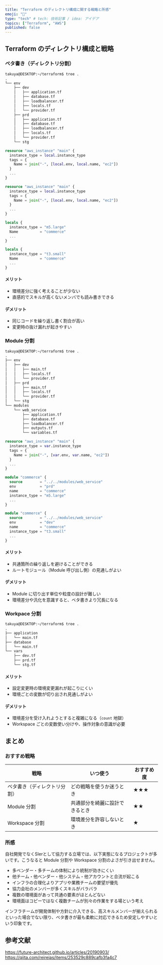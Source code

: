 ```yaml
---
title: "Terraform のディレクトリ構成に関する戦略と所感"
emoji: "📂"
type: "tech" # tech: 技術記事 / idea: アイデア
topics: ["Terraform", "AWS"]
published: false
---
```


## Terraform のディレクトリ構成と戦略

### ベタ書き（ディレクトリ分割）

```text:tree.txt
takuya@DESKTOP:~/terraform$ tree .
.
└── env
    ├── dev
    │   ├── application.tf
    │   ├── database.tf
    │   ├── loadbalancer.tf
    │   ├── locals.tf
    │   └── provider.tf
    ├── prd
    │   ├── application.tf
    │   ├── database.tf
    │   ├── loadbalancer.tf
    │   ├── locals.tf
    │   └── provider.tf
    └── stg
```

```hcl:env/prd/application.tf
resource "aws_instance" "main" {
  instance_type = local.instance_type
  tags = {
    Name = join("-", [local.env, local.name, "ec2"])
  }
  ...
}
```

```hcl:env/dev/application.tf
resource "aws_instance" "main" {
  instance_type = local.instance_type
  tags = {
    Name = join("-", [local.env, local.name, "ec2"])
  }
  ...
}
```

```hcl:env/prd/locals.tf
locals {
  instance_type = "m5.large"
  Name          = "commerce"
  ...
}
```

```hcl:env/dev/locals.tf
locals {
  instance_type = "t3.small"
  Name          = "commerce"
  ...
}
```

#### メリット

- 環境差分に強く考えることが少ない
- 直感的でスキルが高くないメンバでも読み書きできる

#### デメリット

- 同じコードを繰り返し書く割合が高い
- 変更時の抜け漏れが起きやすい

### Module 分割

```text:tree.txt
takuya@DESKTOP:~/terraform$ tree .
.
├── env
│   ├── dev
│   │   ├── main.tf
│   │   ├── locals.tf
│   │   └── provider.tf
│   ├── prd
│   │   ├── main.tf
│   │   ├── locals.tf
│   │   └── provider.tf
│   └── stg
└── modules
    └── web_service
        ├── application.tf
        ├── database.tf
        ├── loadbalancer.tf
        ├── outputs.tf
        └── variables.tf
```

```hcl:modules/web_service/application.tf
resource "aws_instance" "main" {
  instance_type = var.instance_type
  tags = {
    Name = join("-", [var.env, var.name, "ec2"])
  }
  ...
}
```

```hcl:env/prd/main.tf
module "commerce" {
  source        = "../../modules/web_service"
  env           = "prd"
  name          = "commerce"
  instance_type = "m5.large"
  ...
}
```

```hcl:env/dev/main.tf
module "commerce" {
  source        = "../../modules/web_service"
  env           = "dev"
  name          = "commerce"
  instance_type = "t3.small"
  ...
}
```

#### メリット

- 共通箇所の繰り返しを避けることができる
- ルートモジュール（Module 呼び出し側）の見通しがよい

#### デメリット

- Module に切り出す単位や粒度の設計が難しい
- 環境差分や汎化を意識すると、ベタ書きより冗長になる

### Workpace 分割

```text:tree.txt
takuya@DESKTOP:~/terraform$ tree .
.
├── application
│   └── main.tf
├── database
│   └── main.tf
└── vars
    ├── dev.tf
    ├── prd.tf
    └── stg.tf
```

#### メリット

- 設定変更時の環境変更漏れが起こりにくい
- 環境ごとの変数が切り出され見通しがよい

#### デメリット

- 環境差分を受け入れようとすると複雑になる（`count` 地獄）
- Workspace ごとの変数使い分けや、操作対象の意識が必要

## まとめ

### おすすめ戦略

| 戦略                         | いつ使う                       | おすすめ度 |
| ---------------------------- | ------------------------------ | ---------- |
| ベタ書き（ディレクトリ分割） | どの戦略を使うか迷うとき       | ★★★     |
| Module 分割                  | 共通部分を綺麗に設計できるとき | ★★       |
| Workspace 分割               | 環境差分を許容しないとき       | ★         |

### 所感

自社開発でなくSIerとして協力する立場では、以下実態になるプロジェクトが多いです。こうなると Module 分割や Workspace 分割のよさが引き出せません。

- 多ベンダー・多チームの体制により統制が効きにくい
- 他チーム・他ベンダー・他システム・他アカウントと合流が起こる
- インフラの合理化よりアプリや業務チームの要望が優先
- 協力会社のメンバーが多くスキルがバラバラ
- 複数の環境面があって共通の要素がほとんどない
- 環境面はコピーではなく複数チームが別々の作業をする場という考え

インフラチームが開発体制や方針に介入できる、高スキルメンバーが揃えられるといった場合でない限り、ベタ書きが最も柔軟に対応できるため安定しやすいという印象です。

## 参考文献

https://future-architect.github.io/articles/20190903/
https://qiita.com/reireias/items/253529c889cafb3fa4c7
